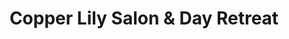 ---
title: "Copper Lily Salon & Day Retreat"
url: /wilmington/copper-lily-salon-and-day-retreat/
shop: beauty
---